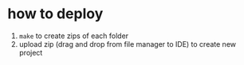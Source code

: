 # how to deploy

1. `make` to create zips of each folder
2. upload zip (drag and drop from file manager to IDE)
   to create new project
